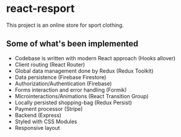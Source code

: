 # react-resport
This project is an online store for sport clothing.
## Some of what's been implemented
- Codebase is written with modern React approach (Hooks allover)
- Client routing (React Router)
- Global data management done by Redux (Redux Toolkit)
- Data persistence (Firebase Firestore)
- Authorization/Authentication (Firebase)
- Forms interaction and error handling (Formik)
- Microinteractions/Animations (React Transition Group)
- Locally persisted shopping-bag (Redux Persist)
- Payment processor (Stripe)
- Backend (Express)
- Styled with CSS Modules
- Responsive layout